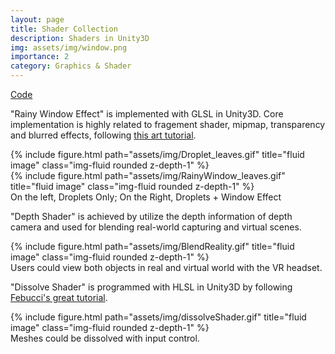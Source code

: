 ```yaml
---
layout: page
title: Shader Collection
description: Shaders in Unity3D
img: assets/img/window.png
importance: 2
category: Graphics & Shader
---
```

[Code](https://github.com/Duotun/Shader-Collections)

"Rainy Window Effect" is implemented with GLSL in Unity3D. Core implementation is highly related to fragement shader, mipmap, transparency and blurred effects, following [this art tutorial](https://www.shadertoy.com/view/ltffzl).

<div class="row">
    <div class="col-sm mt-3 mt-md-0">
        {% include figure.html path="assets/img/Droplet_leaves.gif" title="fluid image" class="img-fluid rounded z-depth-1" %}
    </div>
    <div class="col-sm mt-3 mt-md-0">
        {% include figure.html path="assets/img/RainyWindow_leaves.gif" title="fluid image" class="img-fluid rounded z-depth-1" %}
    </div>
</div>
<div class="caption">
    On the left, Droplets Only; On the Right, Droplets + Window Effect
</div>


"Depth Shader" is achieved by utilize the depth information of depth camera and used for blending real-world capturing and virtual scenes.
<div class="row align-items-center">
    <div class="col align-self-center">
        {% include figure.html path="assets/img/BlendReality.gif" title="fluid image" class="img-fluid rounded z-depth-1" %}
    </div>
</div>

<div class="caption">
    Users could view both objects in real and virtual world with the VR headset. 
</div>


"Dissolve Shader" is programmed with HLSL in Unity3D by following [Febucci's great tutorial](https://www.febucci.com/2018/09/dissolve-shader/).
<div class="row align-items-center">
    <div class="col align-self-center">
        {% include figure.html path="assets/img/dissolveShader.gif" title="fluid image" class="img-fluid rounded z-depth-1" %}
    </div>
</div>

<div class="caption">
    Meshes could be dissolved with input control.
</div>
